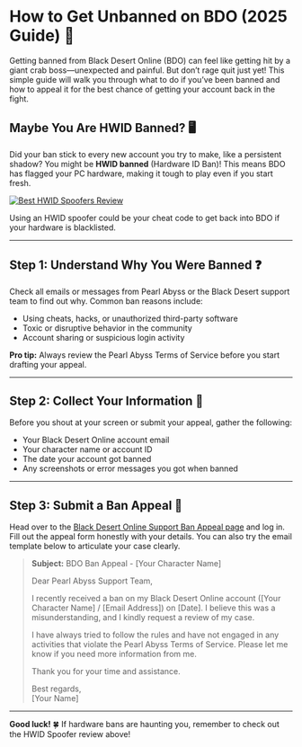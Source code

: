 <h1 id="how-to-get-unbanned-on-bdo-2025-guide-">How to Get Unbanned on BDO (2025 Guide) 🚀</h1>
<p>Getting banned from Black Desert Online (BDO) can feel like getting hit by a giant crab boss—unexpected and painful. But don’t rage quit just yet! This simple guide will walk you through what to do if you’ve been banned and how to appeal it for the best chance of getting your account back in the fight.</p>
<h2 id="maybe-you-are-hwid-banned-">Maybe You Are HWID Banned? 🖥️</h2>
<p>Did your ban stick to every new account you try to make, like a persistent shadow? You might be <strong>HWID banned</strong> (Hardware ID Ban)! This means BDO has flagged your PC hardware, making it tough to play even if you start fresh.</p>
<p><a href="https://hwid-spoofer.mystrikingly.com/"><img src="https://img.shields.io/badge/Best%20HWID%20Spoofers-Read%20Review-brightgreen?style=for-the-badge&amp;logo=origin" alt="Best HWID Spoofers Review"></a></p>
<p>Using an HWID spoofer could be your cheat code to get back into BDO if your hardware is blacklisted.</p>
<hr>
<h2 id="step-1-understand-why-you-were-banned-">Step 1: Understand Why You Were Banned ❓</h2>
<p>Check all emails or messages from Pearl Abyss or the Black Desert support team to find out why. Common ban reasons include:</p>
<ul>
<li>Using cheats, hacks, or unauthorized third-party software</li>
<li>Toxic or disruptive behavior in the community</li>
<li>Account sharing or suspicious login activity</li>
</ul>
<p><strong>Pro tip:</strong> Always review the Pearl Abyss Terms of Service before you start drafting your appeal.</p>
<hr>
<h2 id="step-2-collect-your-information-">Step 2: Collect Your Information 📝</h2>
<p>Before you shout at your screen or submit your appeal, gather the following:</p>
<ul>
<li>Your Black Desert Online account email  </li>
<li>Your character name or account ID  </li>
<li>The date your account got banned  </li>
<li>Any screenshots or error messages you got when banned  </li>
</ul>
<hr>
<h2 id="step-3-submit-a-ban-appeal-">Step 3: Submit a Ban Appeal 📧</h2>
<p>Head over to the <a href="https://help.ea.com/en/help/account/information-about-banned-or-suspended-accounts/">Black Desert Online Support Ban Appeal page</a> and log in. Fill out the appeal form honestly with your details. You can also try the email template below to articulate your case clearly.</p>
<blockquote>
<p><strong>Subject:</strong> BDO Ban Appeal - [Your Character Name]  </p>
<p>Dear Pearl Abyss Support Team,  </p>
<p>I recently received a ban on my Black Desert Online account ([Your Character Name] / [Email Address]) on [Date]. I believe this was a misunderstanding, and I kindly request a review of my case.  </p>
<p>I have always tried to follow the rules and have not engaged in any activities that violate the Pearl Abyss Terms of Service. Please let me know if you need more information from me.  </p>
<p>Thank you for your time and assistance.  </p>
<p>Best regards,<br>[Your Name]</p>
</blockquote>
<hr>
<p><strong>Good luck!</strong> 🍀 If hardware bans are haunting you, remember to check out the HWID Spoofer review above!</p>

